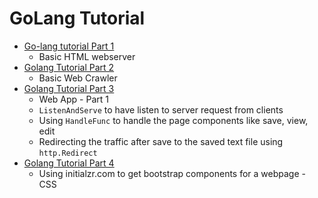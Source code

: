 # GoLang Tutorial

* [Go-lang tutorial Part 1](https://www.youtube.com/watch?v=uCR_A-Bphl0)
    * Basic HTML webserver
* [Golang Tutorial Part 2](https://www.youtube.com/watch?v=9HZeKtIbJg4&list=RDCMUCYqCZOwHbnPwyjawKfE21wg&index=2)
    * Basic Web Crawler
* [Golang Tutorial Part 3](https://www.youtube.com/watch?v=0WFKzMRaRk0)
    * Web App - Part 1
    * `ListenAndServe` to have listen to server request from clients 
    * Using `HandleFunc` to handle the page components like save, view, edit
    * Redirecting the traffic after save to the saved text file using `http.Redirect`
* [Golang Tutorial Part 4](https://www.youtube.com/watch?v=JaPEuGmG6yQ&list=PLJbE2Yu2zumCe9cO3SIyragJ8pLmVv0z9&index=4)
    * Using initialzr.com to get bootstrap components for a webpage - CSS
     